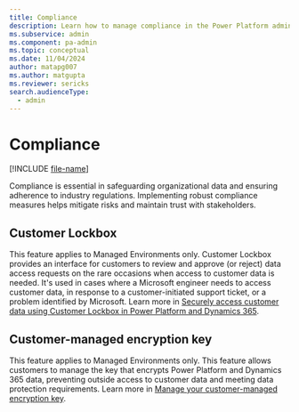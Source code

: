 ```yaml
---
title: Compliance
description: Learn how to manage compliance in the Power Platform admin center.
ms.subservice: admin
ms.component: pa-admin
ms.topic: conceptual
ms.date: 11/04/2024
author: matapg007
ms.author: matgupta
ms.reviewer: sericks
search.audienceType: 
  - admin
---
```


# Compliance
[!INCLUDE [file-name](~/../shared-content/shared/preview-includes/preview-banner.md)]
                                                  
Compliance is essential in safeguarding organizational data and ensuring adherence to industry regulations. Implementing robust compliance measures helps mitigate risks and maintain trust with stakeholders.

## Customer Lockbox
This feature applies to Managed Environments only. Customer Lockbox provides an interface for customers to review and approve (or reject) data access requests on the rare occasions when access to customer data is needed. It's used in cases where a Microsoft engineer needs to access customer data, in response to a customer-initiated support ticket, or a problem identified by Microsoft. Learn more in [Securely access customer data using Customer Lockbox in Power Platform and Dynamics 365](../about-lockbox.md).
  
## Customer-managed encryption key
This feature applies to Managed Environments only. This feature allows customers to manage the key that encrypts Power Platform and Dynamics 365 data, preventing outside access to customer data and meeting data protection requirements. Learn more in [Manage your customer-managed encryption key](../customer-managed-key.md).

